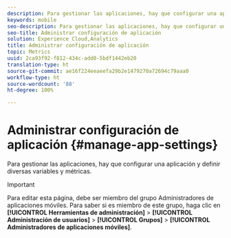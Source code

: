 ```yaml
---
description: Para gestionar las aplicaciones, hay que configurar una aplicación y definir diversas variables y métricas.
keywords: mobile
seo-description: Para gestionar las aplicaciones, hay que configurar una aplicación y definir diversas variables y métricas.
seo-title: Administrar configuración de aplicación
solution: Experience Cloud,Analytics
title: Administrar configuración de aplicación
topic: Metrics
uuid: 2ca93f92-f812-434c-add0-5bdf1442eb20
translation-type: ht
source-git-commit: ae16f224eeaeefa29b2e1479270a72694c79aaa0
workflow-type: ht
source-wordcount: '88'
ht-degree: 100%

---
```



# Administrar configuración de aplicación {#manage-app-settings}

Para gestionar las aplicaciones, hay que configurar una aplicación y definir diversas variables y métricas.

>[!IMPORTANT]
>
>Para editar esta página, debe ser miembro del grupo Administradores de aplicaciones móviles. Para saber si es miembro de este grupo, haga clic en **[!UICONTROL Herramientas de administración]** > **[!UICONTROL Administración de usuarios]** > **[!UICONTROL Grupos]** > **[!UICONTROL Administradores de aplicaciones móviles]**.
